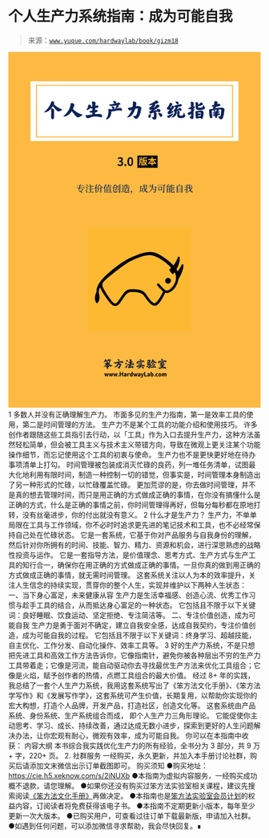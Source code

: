 # 个人生产力系统指南：成为可能自我

> 来源：[`www.yuque.com/hardwaylab/book/gizm18`](https://www.yuque.com/hardwaylab/book/gizm18)

<ne-h2 id="jse0x" data-lake-id="jse0x"><ne-heading-ext><ne-heading-anchor></ne-heading-anchor><ne-heading-fold></ne-heading-fold></ne-heading-ext><ne-heading-content><ne-card data-card-name="image" data-card-type="inline" id="u3a77509d" data-event-boundary="card" class="ne-spacing-all">![BookCover.png](img/49687f434f7167c856f50d78aaceb63a.png)  <ne-h2 id="e5DfW" data-lake-id="e5DfW"><ne-heading-ext><ne-heading-anchor></ne-heading-anchor><ne-heading-fold></ne-heading-fold></ne-heading-ext><ne-heading-content><ne-text id="uce9a4b5c">1</ne-text></ne-heading-content></ne-h2> <ne-p id="ud3b3a785" data-lake-id="ud3b3a785"><ne-text id="u73381ab0">多数人并没有正确理解生产力。</ne-text></ne-p> <ne-p id="u656ce670" data-lake-id="u656ce670"><ne-text id="u6d2eb919">市面多见的生产力指南，第一是效率工具的使用，第二是时间管理的方法。</ne-text></ne-p> <ne-p id="u81b99b6e" data-lake-id="u81b99b6e"><ne-text id="u83ffc767" ne-bold="true">生产力不是某个工具的功能介绍和使用技巧。</ne-text></ne-p> <ne-p id="udc02dec5" data-lake-id="udc02dec5"><ne-text id="u8fe2bcda">许多创作者跟随这些工具指引去行动，以「工具」作为入口去提升生产力，这种方法虽然轻松简单，但会被工具主义与技术主义带错方向，导致在微观上更关注某个功能操作细节，而忘记使用这个工具的初衷与使命。</ne-text></ne-p> <ne-p id="ueb111b2e" data-lake-id="ueb111b2e"><ne-text id="ub5677111" ne-bold="true">生产力也不是更快更好地在待办事项清单上打勾。</ne-text></ne-p> <ne-p id="u002c1976" data-lake-id="u002c1976"><ne-text id="u683cba02">时间管理被包装成消灭忙碌的良药，列一堆任务清单，试图最大化地利用有限时间，制造一种控制一切的错觉，但事实是，时间管理本身制造出了另一种形式的忙碌，以忙碌覆盖忙碌。</ne-text></ne-p> <ne-p id="u86b03b56" data-lake-id="u86b03b56"><ne-text id="uf4a9583d">更加荒谬的是，你去做时间管理，并不是真的想去管理时间，而只是用正确的方式做成正确的事情，在你没有搞懂什么是正确的方式，什么是正确的事情之前，你时间管理得再好，但每分每秒都在原地打转，没有丝毫进步，你的付出就没有意义。</ne-text></ne-p> <ne-h2 id="Ir3y2" data-lake-id="Ir3y2"><ne-heading-ext><ne-heading-anchor></ne-heading-anchor><ne-heading-fold></ne-heading-fold></ne-heading-ext><ne-heading-content><ne-text id="u27782d1d">2</ne-text></ne-heading-content></ne-h2> <ne-p id="uded3a63f" data-lake-id="uded3a63f"><ne-text id="u055b47a5">什么才是生产力？</ne-text></ne-p> <ne-p id="uf03df670" data-lake-id="uf03df670"><ne-text id="ub0c9a7a3">生产力，不单单局限在工具与工作领域，你不必时时追求更先进的笔记技术和工具，也不必经常保持自己处在忙碌状态。</ne-text></ne-p> <ne-p id="u637b42e0" data-lake-id="u637b42e0"><ne-text id="ub6970fad">它是一套系统，它基于你对产品服务与自我身份的理解，然后针对你所拥有的时间、技能、智力、精力、资源和机会，进行深思熟虑的战略性投资与运作。</ne-text></ne-p> <ne-p id="ua4a8644d" data-lake-id="ua4a8644d"><ne-text id="u4acda88e">它是一套指导方法，是价值理念、思考方式、生产方式与生产工具的知行合一，确保你在用正确的方式做成正确的事情。一旦你真的做到用正确的方式做成正确的事情，就无需时间管理。</ne-text></ne-p> <ne-p id="u2a005f08" data-lake-id="u2a005f08"><ne-text id="ud90e2149">这套系统关注以人为本的效率提升，关注人生信念的持续实现，贯穿你的整个人生，实现并维护以下两种人生状态：</ne-text></ne-p> <ne-p id="u9c8c63ae" data-lake-id="u9c8c63ae"><ne-text id="u924e1d45" ne-bold="true">一、当下身心富足，未来健康从容</ne-text></ne-p> <ne-p id="ub0ed9c23" data-lake-id="ub0ed9c23"><ne-text id="u27c5d70a">生产力是生活幸福感、创造心流、优秀工作习惯与趁手工具的结合，从而抵达身心富足的一种状态。</ne-text></ne-p> <ne-p id="ue490107f" data-lake-id="ue490107f"><ne-text id="ue64a6945">它包括且不限于以下关键词：良好睡眠、饮食运动、坚定拒绝、专注简洁等。</ne-text></ne-p> <ne-p id="uf160ff74" data-lake-id="uf160ff74"><ne-text id="u5fa9e6fe" ne-bold="true">二、专注价值创造，成为可能自我</ne-text></ne-p> <ne-p id="u86340b41" data-lake-id="u86340b41"><ne-text id="u4e5b3996">生产力是勇于面对不确定，建立自我安全感，达成自我契约，专注价值创造，成为可能自我的过程。</ne-text></ne-p> <ne-p id="ua188eeba" data-lake-id="ua188eeba"><ne-text id="u01cfa6c6">它包括且不限于以下关键词：终身学习、超越技能，自主优化、工作分发、自动化操作、效率工具等。</ne-text></ne-p> <ne-h2 id="i26gQ" data-lake-id="i26gQ"><ne-heading-ext><ne-heading-anchor></ne-heading-anchor><ne-heading-fold></ne-heading-fold></ne-heading-ext><ne-heading-content><ne-text id="u8787ecc9">3</ne-text></ne-heading-content></ne-h2> <ne-p id="u01cd4b17" data-lake-id="u01cd4b17"><ne-text id="u8cb8d589">好的生产力系统，不是只想把先进工具和高效工作方法告诉你，它像指南针，避免你被各种层出不穷的生产力工具带着走；它像是河流，能自动驱动你去寻找最优生产方法来优化工具组合；它像是火焰，赋予创作者的热情，点燃工具组合的最大价值。</ne-text></ne-p> <ne-p id="u948e4380" data-lake-id="u948e4380"><ne-text id="u63740427">经过 8+ 年的实践，我总结了一套个人生产力系统，我用这套系统写出了《笨方法文化手册》、《笨方法学写作》和《发展写作学》，这套系统可产生价值，长期复用，以帮助你实现你的宏大构想，打造个人品牌，开发产品，打造社区，创造文化等。</ne-text></ne-p> <ne-p id="ud842d871" data-lake-id="ud842d871"><ne-text id="u8b9d9884">这套系统由产品系统、身份系统、生产系统组合而成， 即个人生产力三角形理论。</ne-text></ne-p> <ne-p id="ubac23893" data-lake-id="ubac23893"><ne-text id="u6ef5f5c8">它能促使你主动思考、学习、成长、持续改善，通过达成无数小进步，探索到更好的人生问题解决办法，让你宏观有耐心，微观有效率，成为可能自我。</ne-text></ne-p>  <ne-p id="u8d0a852d" data-lake-id="u8d0a852d" ne-alignment="left"><ne-card data-card-name="image" data-card-type="inline" id="MIS14" data-event-boundary="card" class="ne-spacing-all"><ne-p id="uf8e60248" data-lake-id="uf8e60248"><ne-text id="u2660f680">你可以在本指南中收获：</ne-text></ne-p> <ne-h2 id="Jzf5A" data-lake-id="Jzf5A"><ne-heading-ext><ne-heading-anchor></ne-heading-anchor><ne-heading-fold></ne-heading-fold></ne-heading-ext><ne-heading-content><ne-text id="u5138bf19">内容大纲</ne-text></ne-heading-content></ne-h2> <ne-p id="u38594c5c" data-lake-id="u38594c5c"><ne-text id="ubc2cb327">本书综合我实践优化生产力的所有经验，全书分为 3 部分，共 9 万+ 字，220+ 页。</ne-text></ne-p>  <ne-p id="ub6a15701" data-lake-id="ub6a15701" ne-alignment="left"><ne-card data-card-name="image" data-card-type="inline" id="z9WBY" data-event-boundary="card" class="ne-spacing-all"><ne-h2 id="Yi8Xs" data-lake-id="Yi8Xs"><ne-heading-ext><ne-heading-anchor></ne-heading-anchor><ne-heading-fold></ne-heading-fold></ne-heading-ext><ne-heading-content><ne-text id="u310febf3">2\. 社群服务</ne-text></ne-heading-content></ne-h2> <ne-p id="u7ebe04aa" data-lake-id="u7ebe04aa"><ne-text id="u59614ee4">一经购买，永久更新，并加入本手册讨论社群，购买后请添加文末微信出示订单截图即可。</ne-text></ne-p>  <ne-p id="uc81b76fe" data-lake-id="uc81b76fe"><ne-card data-card-name="image" data-card-type="inline" id="uc80eac4e" data-event-boundary="card" class="ne-spacing-all"><ne-h2 id="tX7k5" data-lake-id="tX7k5" ne-alignment="left"><ne-heading-ext><ne-heading-anchor></ne-heading-anchor><ne-heading-fold></ne-heading-fold></ne-heading-ext><ne-heading-content><ne-text id="u0f204513" style="color: rgb(41, 37, 37);">购买须知</ne-text></ne-heading-content></ne-h2> <ne-uli><ne-uli-i>●</ne-uli-i><ne-uli-c class="ne-uli-content" id="u28ccb3af" data-lake-id="u28ccb3af"><ne-text id="u1a3879da">购买地址：</ne-text>[<ne-text id="u0e1fef5d">https://cie.h5.xeknow.com/s/2iNUXb</ne-text>](https://cie.h5.xeknow.com/s/2iNUXb)</ne-uli-c></ne-uli> <ne-uli><ne-uli-i>●</ne-uli-i><ne-uli-c class="ne-uli-content" id="ued624c89" data-lake-id="ued624c89"><ne-text id="u39c8d927">本指南为虚拟内容服务，一经购买成功概不退款，请您理解。</ne-text></ne-uli-c></ne-uli> <ne-uli><ne-uli-i>●</ne-uli-i><ne-uli-c class="ne-uli-content" id="ub6a255f8" data-lake-id="ub6a255f8"><ne-text id="uc6298a05">如果你还没有购买过笨方法实验室相关课程，建议先搜索阅读</ne-text>[<ne-text id="u79951e01">《笨方法文化手册》</ne-text>](https://www.yuque.com/hardwaylab/book)<ne-text id="uf650e8d1">再做决定。</ne-text></ne-uli-c></ne-uli> <ne-uli><ne-uli-i>●</ne-uli-i><ne-uli-c class="ne-uli-content" id="u84a7d18d" data-lake-id="u84a7d18d"><ne-text id="u2b3e2e94">本指南也是</ne-text>[<ne-text id="ub15ed6e5">笨方法实验室会员计划</ne-text>](https://www.yuque.com/hardwaylab/book/bq5a1v)<ne-text id="u93f5cf2a">的权益内容，订阅读者将免费获得该电子书。</ne-text></ne-uli-c></ne-uli> <ne-uli><ne-uli-i>●</ne-uli-i><ne-uli-c class="ne-uli-content" id="uef5dc0a1" data-lake-id="uef5dc0a1"><ne-text id="u0d7b9cf2">本指南不定期更新小版本，每年至少更新一次大版本。</ne-text></ne-uli-c></ne-uli> <ne-uli><ne-uli-i>●</ne-uli-i><ne-uli-c class="ne-uli-content" id="ua014954e" data-lake-id="ua014954e"><ne-text id="u501a6164">已购买用户，可查看过往订单下载最新版，申请加入社群。</ne-text></ne-uli-c></ne-uli> <ne-uli ne-alignment="left"><ne-uli-i>●</ne-uli-i><ne-uli-c class="ne-uli-content" id="u281a467e" data-lake-id="u281a467e"><ne-text id="uf2863dc5">如遇到任何问题，可以添加微信寻求帮助，我会尽快回复。∎</ne-text></ne-uli-c></ne-uli> <ne-h3 id="eZnCj" data-lake-id="eZnCj"><ne-heading-ext><ne-heading-anchor></ne-heading-anchor><ne-heading-fold></ne-heading-fold></ne-heading-ext><ne-heading-content><ne-card data-card-name="image" data-card-type="inline" id="oXpXm" data-event-boundary="card" class="ne-spacing-all"></ne-card></ne-heading-content></ne-h3></ne-card></ne-p></ne-card></ne-p></ne-card></ne-p></ne-card></ne-heading-content></ne-h2>